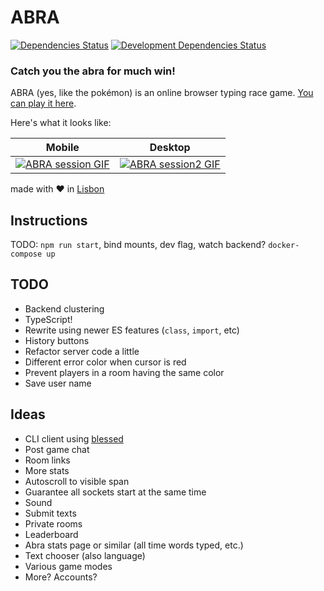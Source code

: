 # ABRA
[![Dependencies Status](https://david-dm.org/pineman/abra/status.svg)](https://david-dm.org/pineman/abra)
[![Development Dependencies Status](https://david-dm.org/pineman/abra/dev-status.svg)](https://david-dm.org/pineman/abra?type=dev)

### Catch you the abra for much win!
ABRA (yes, like the pokémon) is an online browser typing race game.
[You can play it here](https://abra.pineman.eu).

Here's what it looks like:

| Mobile                                                    | Desktop                                                            |
| --------------------------------------------------------- | ------------------------------------------------------------------ |
| [![ABRA session GIF](abra.gif)](https://abra.pineman.eu) | [![ABRA session2 GIF](abra_desktop.gif)](https://abra.pineman.eu) |

made with :heart: in [Lisbon](https://en.wikipedia.org/wiki/Lisbon)

## Instructions
TODO: `npm run start`, bind mounts, dev flag, watch backend?
`docker-compose up`

## TODO
 * Backend clustering
 * TypeScript!
 * Rewrite using newer ES features (`class`, `import`, etc)
 * History buttons
 * Refactor server code a little
 * Different error color when cursor is red
 * Prevent players in a room having the same color
 * Save user name

## Ideas
 * CLI client using [blessed](https://github.com/chjj/blessed)
 * Post game chat
 * Room links
 * More stats
 * Autoscroll to visible span
 * Guarantee all sockets start at the same time
 * Sound
 * Submit texts
 * Private rooms
 * Leaderboard
 * Abra stats page or similar (all time words typed, etc.)
 * Text chooser (also language)
 * Various game modes
 * More? Accounts?
